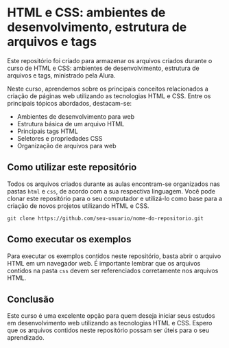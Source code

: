 # HTML e CSS: ambientes de desenvolvimento, estrutura de arquivos e tags

Este repositório foi criado para armazenar os arquivos criados durante o curso de HTML e CSS: ambientes de desenvolvimento, estrutura de arquivos e tags, ministrado pela Alura.

Neste curso, aprendemos sobre os principais conceitos relacionados a criação de páginas web utilizando as tecnologias HTML e CSS. Entre os principais tópicos abordados, destacam-se:

- Ambientes de desenvolvimento para web
- Estrutura básica de um arquivo HTML
- Principais tags HTML
- Seletores e propriedades CSS
- Organização de arquivos para web

## Como utilizar este repositório

Todos os arquivos criados durante as aulas encontram-se organizados nas pastas `html` e `css`, de acordo com a sua respectiva linguagem. Você pode clonar este repositório para o seu computador e utilizá-lo como base para a criação de novos projetos utilizando HTML e CSS.

```
git clone https://github.com/seu-usuario/nome-do-repositorio.git
```

## Como executar os exemplos

Para executar os exemplos contidos neste repositório, basta abrir o arquivo HTML em um navegador web. É importante lembrar que os arquivos contidos na pasta `css` devem ser referenciados corretamente nos arquivos HTML.

## Conclusão

Este curso é uma excelente opção para quem deseja iniciar seus estudos em desenvolvimento web utilizando as tecnologias HTML e CSS. Espero que os arquivos contidos neste repositório possam ser úteis para o seu aprendizado.
